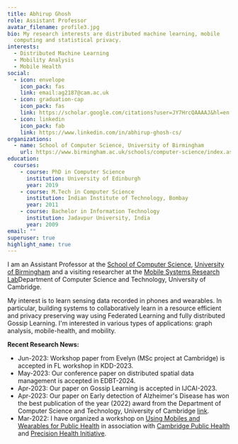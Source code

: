 ```yaml
---
title: Abhirup Ghosh
role: Assistant Professor
avatar_filename: profile3.jpg
bio: My research interests are distributed machine learning, mobile
  computing and statistical privacy.
interests:
  - Distributed Machine Learning
  - Mobility Analysis
  - Mobile Health
social:
  - icon: envelope
    icon_pack: fas
    link: email:ag2187@cam.ac.uk
  - icon: graduation-cap
    icon_pack: fas
    link: https://scholar.google.com/citations?user=JY7HrcQAAAAJ&hl=en
  - icon: linkedin
    icon_pack: fab
    link: https://www.linkedin.com/in/abhirup-ghosh-cs/
organizations:
  - name: School of Computer Science, University of Birmingham
    url: https://www.birmingham.ac.uk/schools/computer-science/index.aspx
education:
  courses:
    - course: PhD in Computer Science
      institution: University of Edinburgh
      year: 2019
    - course: M.Tech in Computer Science
      institution: Indian Institute of Technology, Bombay
      year: 2011
    - course: Bachelor in Information Technology
      institution: Jadavpur University, India
      year: 2009
email: ""
superuser: true
highlight_name: true
---
```

I﻿  am an  Assistant Professor at the [School of Computer Science](https://www.birmingham.ac.uk/schools/computer-science/index.aspx), [University of Birmingham](https://www.birmingham.ac.uk/index.aspx) and a visiting researcher at the [Mobile Systems Research Lab](https://mobile-systems.cl.cam.ac.uk/index.html)Department of Computer Science and Technology, University of Cambridge.

My interest is to learn sensing data recorded in phones and wearables. In particular, building systems to collaboratively learn in a resource efficient and privacy preserving way using Federated Learning and fully distributed Gossip Learning. I'm interested in various types of applications: graph analysis, mobile-health, and mobility.

**Recent Research News:**
- Jun-2023: Workshop paper from Evelyn (MSc project at Cambridge) is accepted in FL workshop in KDD-2023.
- May-2023: Our conference paper on distributed spatial data management is accepted in EDBT-2024.
- Apr-2023: Our paper on Gossip Learning is accepted in IJCAI-2023.
- Apr-2023: Our paper on Early detection of Alzheimer's Disease has won the best publication of the year (2022) award from the Department of Computer Science and Technology, University of Cambridge [link](https://us19.campaign-archive.com/?u=419af8f3d81cb9d44999cdbb1&id=b33ec45ba2).
- Mar-2022: I have organized a workshop on [Using Mobiles and Wearables for Public Health](https://www.cph.cam.ac.uk/events/using-mobiles-and-wearables-public-health) in association with [Cambridge Public Health](https://www.cph.cam.ac.uk/) and [Precision Health Initiative](https://www.precisionhealth.cam.ac.uk/).


<!-- I was a Senior Research Associate at the [Mobile Systems Research Lab](https://mobile-systems.cl.cam.ac.uk/index.html)Department of Computer Science and Technology, University of Cambridge under [Prof. Cecilia Mascolo](https://www.cl.cam.ac.uk/~cm542/).

 I worked on detecting Alzheimer's disease using outdoor mobility and sleep data. I got my PhD in 2019 from the School of Informatics in the University of Edinburgh under [Dr Rik Sarkar](http://homepages.inf.ed.ac.uk/rsarkar/) in "Machine Learning and Privacy Preserving Algorithms for Spatial and Temporal Sensing". I was also a Research Associate in the Department of Computing, Imperial College London under [Dr Thomas Heinis](http://wp.doc.ic.ac.uk/theinis/).

**Workshop:** I  have organized  the workshop on [Using Mobiles and Wearables for Public Health](https://www.cph.cam.ac.uk/events/using-mobiles-and-wearables-public-health) in association with [Cambridge Public Health](https://www.cph.cam.ac.uk/) and [Precision Health Initiative](https://www.precisionhealth.cam.ac.uk/). The video for my talk is here:

<iframe width="560" height="315" src="https://www.youtube.com/embed/VHORLuZvpgk" title="YouTube video player" frameborder="0" allow="accelerometer; autoplay; clipboard-write; encrypted-media; gyroscope; picture-in-picture; web-share" allowfullscreen></iframe>

{{< icon name="download" pack="fas" >}} Download my {{< staticref "uploads/Abhirup_Ghosh_CV.pdf" "newtab" >}}resumé{{< /staticref >}}.
--!>

<!--
News

- April 2023: Our [paper](https://abhirup-home.netlify.app/publication/machine-learning-detects-altered-spatial-navigation-features-in-outdoor-behaviour-of-alzheimers-disease-patients/) has won the Publication of the year award from the Department of Computer Science and Technology, University of Cambridge.
- April 2023: Our paper on cross-device federated learning for mobile health got accepted in ICASSP-2023.
- March 2023: Organized organized a workshop on [Using Mobiles and Wearables for Public Health](https://www.cph.cam.ac.uk/events/using-mobiles-and-wearables-public-health) in association with [Cambridge Public Health](https://www.cph.cam.ac.uk/) and [Precision Health Initiative](https://www.precisionhealth.cam.ac.uk/). My talk is [here]("https://www.youtube.com/embed/VHORLuZvpgk").
--!>

